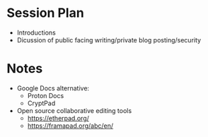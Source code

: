 # Session Plan 
- Introductions
- Dicussion of public facing writing/private blog posting/security 
# Notes 
- Google Docs alternative:
  - Proton Docs
  - CryptPad
- Open source  collaborative editing tools
  - https://etherpad.org/ 
  - https://framapad.org/abc/en/
